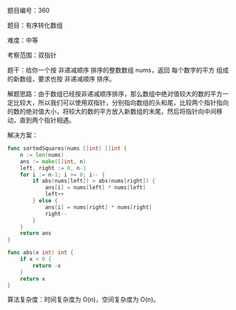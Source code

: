 题目编号：360

题目：有序转化数组

难度：中等

考察范围：双指针

题干：给你一个按 非递减顺序 排序的整数数组 nums，返回 每个数字的平方 组成的新数组，要求也按 非递减顺序 排序。

解题思路：由于数组已经按非递减顺序排序，那么数组中绝对值较大的数的平方一定比较大，所以我们可以使用双指针，分别指向数组的头和尾，比较两个指针指向的数的绝对值大小，将较大的数的平方放入新数组的末尾，然后将指针向中间移动，直到两个指针相遇。

解决方案：

```go
func sortedSquares(nums []int) []int {
    n := len(nums)
    ans := make([]int, n)
    left, right := 0, n-1
    for i := n-1; i >= 0; i-- {
        if abs(nums[left]) > abs(nums[right]) {
            ans[i] = nums[left] * nums[left]
            left++
        } else {
            ans[i] = nums[right] * nums[right]
            right--
        }
    }
    return ans
}

func abs(x int) int {
    if x < 0 {
        return -x
    }
    return x
}
```

算法复杂度：时间复杂度为 O(n)，空间复杂度为 O(n)。
